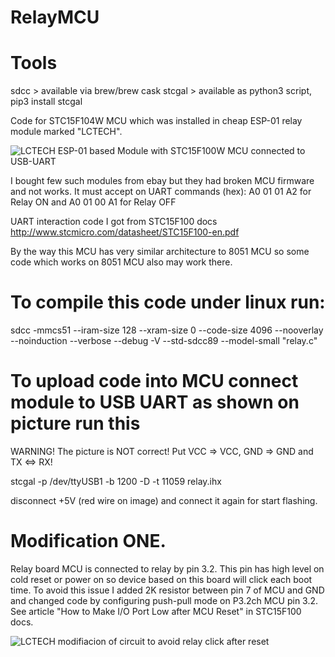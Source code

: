 # RelayMCU

# Tools
sdcc   > available via brew/brew cask
stcgal > available as python3 script, pip3 install stcgal

Code for STC15F104W MCU which was installed in cheap ESP-01 relay module marked "LCTECH". 

![LCTECH ESP-01 based Module with STC15F100W MCU connected to USB-UART](relay-uart.jpg?raw=true "Relay with STC15F104W MCU driven by ESP-01")

I bought few such modules from ebay but they had broken MCU firmware and not works. It must accept on UART commands (hex): A0 01 01 A2 for Relay ON and A0 01 00 A1 for Relay OFF

UART interaction code I got from STC15F100 docs 
http://www.stcmicro.com/datasheet/STC15F100-en.pdf

By the way this MCU has very similar architecture to 8051 MCU so some code which works on 8051 MCU also may work there. 

# To compile this code under linux run: 

  sdcc -mmcs51 --iram-size 128 --xram-size 0 --code-size 4096  --nooverlay --noinduction --verbose --debug -V --std-sdcc89 --model-small   "relay.c"

# To upload code into MCU connect module to USB UART as shown on picture run this
 
WARNING! The picture is NOT correct! Put VCC => VCC, GND => GND and TX <=> RX!
 
  stcgal -p /dev/ttyUSB1 -b 1200 -D -t 11059 relay.ihx
  
  disconnect +5V (red wire on image) and connect it again for start flashing. 
  

# Modification ONE.

Relay board MCU is connected to relay by pin 3.2. This pin has high level on cold reset or power on so device based on this board will click each boot time. To avoid this issue I added 2K resistor between pin 7 of MCU and GND and changed code by configuring push-pull mode on P3.2ch MCU pin 3.2. See article "How to Make I/O Port Low after MCU Reset" in STC15F100 docs.

![LCTECH modifiacion of circuit to avoid relay click after reset](pin-low-on-boot.jpg?raw=true "Relay board with added resistor for pin LOW after reset")

